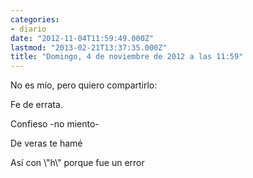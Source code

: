 ```yaml
---
categories:
- diario
date: "2012-11-04T11:59:49.000Z"
lastmod: "2013-02-21T13:37:35.000Z"
title: "Domingo, 4 de noviembre de 2012 a las 11:59"
---
```


No es mí­o, pero quiero compartirlo:


Fe de errata.

Confieso
-no miento-

De veras
te hamé

Así­ con \\"h\\"
porque fue
un error